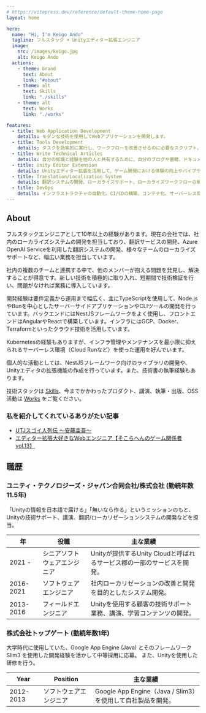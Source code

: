 ```yaml
---
# https://vitepress.dev/reference/default-theme-home-page
layout: home

hero:
  name: "Hi, I'm Keigo Ando"
  tagline: フルスタック + Unityエディター拡張エンジニア
  image:
    src: /images/keigo.jpg
    alt: Keigo Ando
  actions:
    - theme: brand
      text: About
      link: "#about"
    - theme: alt
      text: Skills
      link: "./skills"
    - theme: alt
      text: Works
      link: "./works"

features:
  - title: Web Application Development
    details: モダンな技術を使用してWebアプリケーションを開発します。
  - title: Tools Development
    details: タスクを効率的に実行し、ワークフローを改善させるのに必要なスクリプト、CLIツール、拡張機能を開発します。
  - title: Write Technical Articles
    details: 自分の知識と経験を他の人と共有するために、自分のブログや書籍、ドキュメントを書いています。
  - title: Unity Editor Extension
    details: Unityエディター拡張を活用して、ゲーム開発における体験の向上やパイプライン・ワークフローの効率化を図ります。
  - title: Translation/Localization System
    details: 翻訳システムの開発、ローカライズサポート、ローカライズワークフローの構築など、多言語対応のシステムを構築します。
  - title: DevOps
    details: インフラストラクチャの自動化、CI/CDの構築、コンテナ化、サーバーレス環境の構築など、DevOpsを意識した開発を行います。
---
```


## About

フルスタックエンジニアとして10年以上の経験があります。現在の会社では、社内のローカライズシステムの開発を担当しており、翻訳サービスの開発、Azure OpenAI Serviceを利用した翻訳システムの開発、様々なチームのローカライズサポートなど、幅広い業務を担当しています。

社内の複数のチームと連携する中で、他のメンバーが抱える問題を発見し、解決することが得意です。新しい技術を積極的に取り入れ、短期間で技術検証を行い、問題がなければ業務に導入しています。

開発経験は要件定義から運用まで幅広く、主にTypeScriptを使用して、Node.jsやBunを中心としたサーバーサイドアプリケーションやCLIツールの開発を行っています。バックエンドにはNestJSフレームワークをよく使用し、フロントエンドはAngularやReactで構築しています。インフラにはGCP、Docker、Terraformといったクラウド技術を活用しています。

Kubernetesの経験もありますが、インフラ管理やメンテナンスを最小限に抑えられるサーバーレス環境（Cloud Runなど）を使った運用を好んでいます。

個人的な活動としては、NestJSフレームワーク向けのライブラリの開発や、Unityエディタの拡張機能の作成を行っています。また、技術書の執筆経験もあります。

技術スタックは [Skills](./skills)、今までかかわったプロダクト、講演、執筆・出版、OSS活動は [Works](./works) をご覧ください。

### 私を紹介してくれているありがたい記事

- [UTJスゴイ人列伝 〜安藤圭吾〜](https://warapuri.com/post/168667471208/utj%E3%82%B9%E3%82%B4%E3%82%A4%E4%BA%BA%E5%88%97%E4%BC%9D-%E5%AE%89%E8%97%A4%E5%9C%AD%E5%90%BE)
- [エディター拡張大好きなWebエンジニア【そこらへんのゲーム関係者 vol.13】](https://note.com/nidan_jump/n/nbd5427111713)

## 職歴

### ユニティ・テクノロジーズ・ジャパン合同会社/株式会社 (勤続年数11.5年)

「Unityの情報を日本語で届ける」「無いなら作る」というミッションのもと、Unityの技術サポート、講演、翻訳/ローカリゼーションシステムの開発などを担当。

| 年        | 役職                         | 主な業績                                                               |
| --------- | ---------------------------- | ---------------------------------------------------------------------- |
| 2021 -    | シニアソフトウェアエンジニア | Unityが提供するUnity Cloudと呼ばれるサービス郡の一部のサービスを開発。 |
| 2016-2021 | ソフトウェアエンジニア       | 社内ローカリゼーションの改善と開発を目的としたシステム開発。           |
| 2013-2016 | フィールドエンジニア         | Unityを使用する顧客の技術サポート業務、講演、学習コンテンツの開発。    |

### 株式会社トップゲート (勤続年数1年)

大学時代に使用していた、Google App Engine (Java) とそのフレームワーク Slim3 を使用した開発経験を活かして中等採用に応募。
また、Unityを使用した研修を行う。

| Year      | Position               | 主な業績                                                    |
| --------- | ---------------------- | ----------------------------------------------------------- |
| 2012-2013 | ソフトウェアエンジニア | Google App Engine（Java / Slim3）を使用して自社製品を開発。 |
